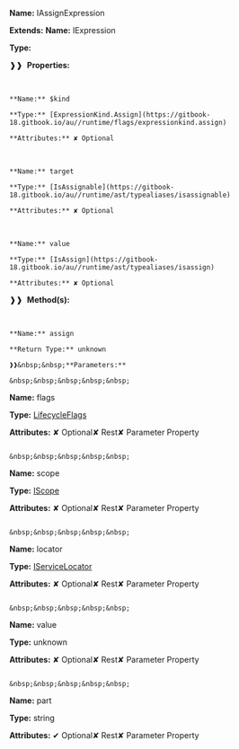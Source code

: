 **Name:** IAssignExpression

**Extends:** **Name:** IExpression

**Type:**

❱❱&nbsp;&nbsp;**Properties:**

&nbsp;&nbsp;&nbsp;&nbsp;&nbsp;
```
**Name:** $kind

**Type:** [ExpressionKind.Assign](https://gitbook-18.gitbook.io/au//runtime/flags/expressionkind.assign)

**Attributes:** ✘ Optional

```

&nbsp;&nbsp;&nbsp;&nbsp;&nbsp;
```
**Name:** target

**Type:** [IsAssignable](https://gitbook-18.gitbook.io/au//runtime/ast/typealiases/isassignable)

**Attributes:** ✘ Optional

```

&nbsp;&nbsp;&nbsp;&nbsp;&nbsp;
```
**Name:** value

**Type:** [IsAssign](https://gitbook-18.gitbook.io/au//runtime/ast/typealiases/isassign)

**Attributes:** ✘ Optional

```

❱❱&nbsp;&nbsp;**Method(s):**

&nbsp;&nbsp;&nbsp;&nbsp;&nbsp;
```
**Name:** assign

**Return Type:** unknown

❱❱&nbsp;&nbsp;**Parameters:**

&nbsp;&nbsp;&nbsp;&nbsp;&nbsp;
```
**Name:** flags

**Type:** [LifecycleFlags](https://gitbook-18.gitbook.io/au//runtime/flags/enums/lifecycleflags)

**Attributes:** ✘ Optional✘ Rest✘ Parameter Property

```

&nbsp;&nbsp;&nbsp;&nbsp;&nbsp;
```
**Name:** scope

**Type:** [IScope](https://gitbook-18.gitbook.io/au//runtime/observation/interfaces/iscope)

**Attributes:** ✘ Optional✘ Rest✘ Parameter Property

```

&nbsp;&nbsp;&nbsp;&nbsp;&nbsp;
```
**Name:** locator

**Type:** [IServiceLocator](https://gitbook-18.gitbook.io/au//kernel/di/interfaces/iservicelocator)

**Attributes:** ✘ Optional✘ Rest✘ Parameter Property

```

&nbsp;&nbsp;&nbsp;&nbsp;&nbsp;
```
**Name:** value

**Type:** unknown

**Attributes:** ✘ Optional✘ Rest✘ Parameter Property

```

&nbsp;&nbsp;&nbsp;&nbsp;&nbsp;
```
**Name:** part

**Type:** string

**Attributes:** ✔ Optional✘ Rest✘ Parameter Property

```

```

